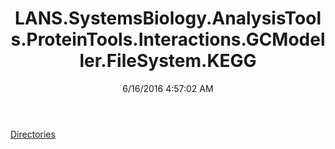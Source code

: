 ﻿---
title: LANS.SystemsBiology.AnalysisTools.ProteinTools.Interactions.GCModeller.FileSystem.KEGG
date: 6/16/2016 4:57:02 AM
---

[Directories](T-LANS.SystemsBiology.AnalysisTools.ProteinTools.Interactions.GCModeller.FileSystem.KEGG.Directories.html)
